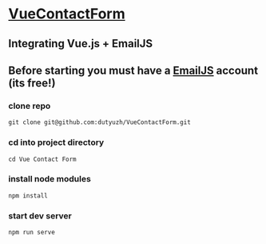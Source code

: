 # [VueContactForm](https://github.com/dutyuzh/VueContactForm)
## Integrating Vue.js + EmailJS

## Before starting you must have a [EmailJS](http://www.emailjs.com/) account (its free!)

### clone repo
 
`git clone git@github.com:dutyuzh/VueContactForm.git`

### cd into project directory

`cd Vue Contact Form`

### install node modules

`npm install`

### start dev server

`npm run serve`
